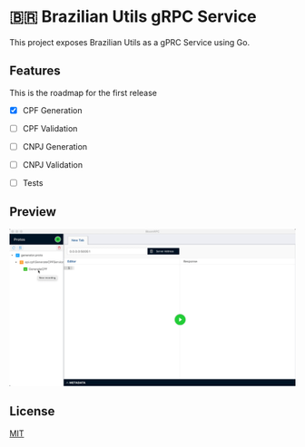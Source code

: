 # :brazil: Brazilian Utils gRPC Service

This project exposes Brazilian Utils as a gPRC Service using Go.

## Features

This is the roadmap for the first release

- [x] CPF Generation
- [ ] CPF Validation
- [ ] CNPJ Generation
- [ ] CNPJ Validation
- [ ] Tests


## Preview

<img src="./docs/preview.gif" />

## License

[MIT](LICENSE)
